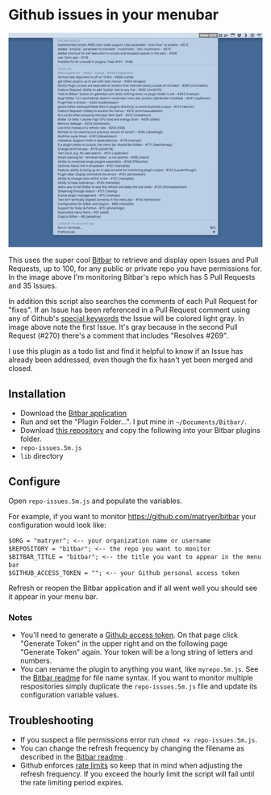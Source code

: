 # Github issues in your menubar

![alt tag](https://raw.githubusercontent.com/tomgenoni/bitbar-ghissues/master/bb.png)

This uses the super cool [Bitbar](https://github.com/matryer/bitbar) to retrieve and display open Issues and Pull Requests, up to 100, for any public or private repo you have permissions for. In the image above I'm monitoring Bitbar's repo which has 5 Pull Requests and 35 Issues.

In addition this script also searches the comments of each Pull Request for "fixes". If an Issue has been referenced in a Pull Request comment using any of Github's [special keywords](https://help.github.com/articles/closing-issues-via-commit-messages/) the Issue will be colored light gray. In image above note the first Issue. It's gray because in the second Pull Request (#270) there's a comment that includes "Resolves #269".

I use this plugin as a todo list and find it helpful to know if an Issue has already been addressed, even though the fix hasn't yet been merged and closed.

## Installation

- Download the [Bitbar application](https://github.com/matryer/bitbar/releases/latest)
- Run and set the "Plugin Folder...". I put mine in `~/Documents/Bitbar/`.
- Download [this repository](https://github.com/tomgenoni/bitbar-ghissues/archive/master.zip) and copy the following into your Bitbar plugins folder.
 - `repo-issues.5m.js`
 - `lib` directory
 
## Configure

Open `repo-issues.5m.js` and populate the variables.

For example, if you want to monitor https://github.com/matryer/bitbar your configuration would look like:

```
$ORG = "matryer"; <-- your organization name or username
$REPOSITORY = "bitbar"; <-- the repo you want to monitor
$BITBAR_TITLE = "bitbar"; <-- the title you want to appear in the menu bar
$GITHUB_ACCESS_TOKEN = ""; <-- your Github personal access token
```

Refresh or reopen the Bitbar application and if all went well you should see it appear in your menu bar.

### Notes

- You'll need to generate a [Github access token](https://github.com/settings/tokens). On that page click "Generate Token" in the upper right and on the following page "Generate Token" again. Your token will be a long string of letters and numbers.
- You can rename the plugin to anything you want, like `myrepo.5m.js`. See the [Bitbar readme](https://github.com/matryer/bitbar) for file name syntax. If you want to monitor multiple respositories simply duplicate the `repo-issues.5m.js` file and update its configuration variable values.

## Troubleshooting

- If you suspect a file permissions error run `chmod +x repo-issues.5m.js`.
- You can change the refresh frequency by changing the filename as described in the [Bitbar readme](https://github.com/matryer/bitbar) .
- Github enforces [rate limits](https://developer.github.com/v3/#rate-limiting) so keep that in mind when adjusting the refresh frequency. If you exceed the hourly limit the script will fail until the rate limiting period expires.
